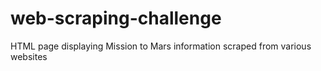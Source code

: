 # web-scraping-challenge
HTML page displaying Mission to Mars information scraped from various websites

